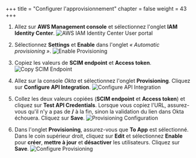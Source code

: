 +++
title = "Configurer l'approvisionnement"
chapter = false
weight = 43
+++

1. Allez sur **AWS Management console** et sélectionnez l'onglet **IAM Identity Center**.
![AWS IAM Identity Center User portal](/images/go_to_aws_sso.png)

2. Sélectionnez **Settings** et **Enable** dans l'onglet *« Automatic provisioning »*.
![Enable Provisioning](/images/192_enable_provisioning.png)

3. Copiez les valeurs de **SCIM endpoint** et **Access token**.
![Copy SCIM Endpoint](/images/191_copy_scim_endpoint.png)

4. Allez sur la console *Okta* et sélectionnez l'onglet **Provisioning**. Cliquez sur **Configure API Integration**.
![Configure API Integration](/images/193_configure_api_integration.png)

5. Collez les deux valeurs copiées (**SCIM endpoint** et **Access token**) et cliquez sur **Test API Credentials**. Lorsque vous copiez l'URL, assurez-vous qu'il n'y a pas de **/** à la fin, sinon la validation du lien dans Okta échouera. Cliquez sur **Save**.
![Provisioning Configuration](/images/194_provisioning_configuration.png)

6. Dans l'onglet **Provisioning**, assurez-vous que **To App** est sélectionné. Dans le coin supérieur droit, cliquez sur **Edit** et sélectionnez **Enable** pour **créer**, **mettre à jour** et **désactiver** les utilisateurs. Cliquez sur **Save**.
![Configure Provisioning](/images/200_enable_provisioning.png)